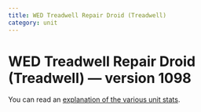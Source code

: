 ```yaml
---
title: WED Treadwell Repair Droid (Treadwell)
category: unit
---
```


# WED Treadwell Repair Droid (Treadwell) — version 1098

You can read an [explanation  of the various unit stats](unitexplained.md).

